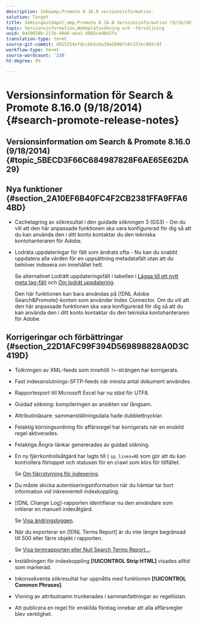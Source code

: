 ```yaml
---
description: Sök&amp;Promote 8.16.0 versionsinformation.
solution: Target
title: Sökning&stämpel;amp;Promote 8.16.0 Versionsinformation (9/18/2014)
topic: Versionsinformation,Webbplatssökning och -försäljning
uuid: 0a59858b-213b-40d6-aea1-d085c4d6d2fa
translation-type: tm+mt
source-git-commit: d015154efdccbb4c6a39a56907c0c337ec065c9f
workflow-type: tm+mt
source-wordcount: '338'
ht-degree: 0%

---
```



# Versionsinformation för Search &amp; Promote 8.16.0 (9/18/2014){#search-promote-release-notes}

## Versionsinformation om Search &amp; Promote 8.16.0 (9/18/2014) {#topic_5BECD3F66C684987828F6AE65E62DA29}

## Nya funktioner {#section_2A10EF6B40FC4F2CB2381FFA9FFA64BD}

* Cachelagring av sökresultat i den guidade sökningen 3 (GS3) - Om du vill att den här anpassade funktionen ska vara konfigurerad för dig så att du kan använda den i ditt konto kontaktar du den tekniska kontohanteraren för Adobe.
* Lodräta uppdateringar för fält som ändrats ofta - Nu kan du snabbt uppdatera alla värden för en uppsättning metadatafält utan att du behöver indexera om innehållet helt.

   Se alternativet Lodrätt uppdateringsfält i tabellen i [Lägga till ett nytt meta tag-fält](../c-about-settings-menu/c-about-metadata-menu.md#task_6DF188C0FC7F4831A4444CA9AFA615E5) och [Om lodrät uppdatering](../c-about-index-menu/c-about-vertical-updates.md#concept_E65A70C9C2E04804BF24FBE1B3CAD899).

   Den här funktionen kan bara användas på [!DNL Adobe Search&Promote]-konton som använder Index Connector. Om du vill att den här anpassade funktionen ska vara konfigurerad för dig så att du kan använda den i ditt konto kontaktar du den tekniska kontohanteraren för Adobe.

## Korrigeringar och förbättringar {#section_22D1AFC99F394D569898828A0D3C419D}

* Tolkningen av XML-feeds som innehöll `?>`-strängen har korrigerats.
* Fast indexanslutnings-SFTP-feeds när minsta antal dokument användes.
* Rapportexport till Microsoft Excel har nu stöd för UTF8.
* Guidad sökning: kompileringen av ansikten var långsam.
* Attributinläsare: sammanställningsdata hade dubblettnycklar.
* Felaktig körningsordning för affärsregel har korrigerats när en enskild regel aktiverades.
* Felaktiga Ångra-länkar genererades av guidad sökning.
* En ny fjärrkontrollsåtgärd har lagts till ( `sp_lines=N`) som gör att du kan kontrollera förloppet och statusen för en crawl som körs för tillfället.

   Se [Om fjärrstyrning för indexering](../c-about-index-menu/c-about-remote-control-for-indexing.md#concept_C79B322190E84106A434E5C6D4A4118F).

* Du måste skicka autentiseringsinformation när du hämtar tar bort information vid inkrementell indexkoppling.
* [!DNL Change Log]-rapporten identifierar nu den användare som initierar en manuell indexåtgärd.

   Se [Visa ändringsloggen](../c-about-reports-menu/c-about-reports-menu.md#task_166F1156719F4B3D834BEA8E249C8057).

* När du exporterar en [!DNL Terms Report] är du inte längre begränsad till 500 eller färre objekt i rapporten.

   Se [Visa termrapporten eller Null Search Terms Report...](../c-about-reports-menu/c-about-reports-menu.md#task_53B7ED1582DD4B0E8376546A7AFC789A).

* Inställningen för indexkoppling **[!UICONTROL Strip HTML]** visades alltid som markerad.
* Inkonsekventa sökresultat har uppnåtts med funktionen **[!UICONTROL Common Phrases]**.
* Visning av attributnamn trunkerades i sammanfattningar av regellistan.
* Att publicera en regel för enskilda företag innebar att alla affärsregler blev verklighet.

